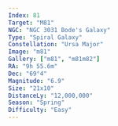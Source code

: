 ```yaml
---
Index: 81
Target: "M81"
NGC: "NGC 3031 Bode's Galaxy"
Type: "Spiral Galaxy"
Constellation: "Ursa Major"
Image: "m81"
Gallery: ["m81", "m81m82"]
RA: "9h 55.6m"
Dec: "69°4"
Magnitude: "6.9"
Size: "21x10"
DistanceLy: "12,000,000"
Season: "Spring"
Difficulty: "Easy"
---
```

